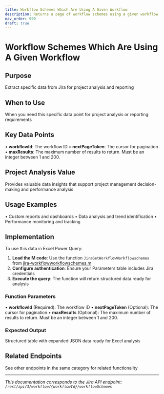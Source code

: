 ```yaml
---
title: Workflow Schemes Which Are Using A Given Workflow
description: Returns a page of workflow schemes using a given workflow.
nav_order: 999
draft: true
---
```


# Workflow Schemes Which Are Using A Given Workflow

## Purpose
Extract specific data from Jira for project analysis and reporting

## When to Use
When you need this specific data point for project analysis or reporting requirements

## Key Data Points
• **workflowId**: The workflow ID
• **nextPageToken**: The cursor for pagination
• **maxResults**: The maximum number of results to return. Must be an integer between 1 and 200.

## Project Analysis Value
Provides valuable data insights that support project management decision-making and performance analysis

## Usage Examples
• Custom reports and dashboards
• Data analysis and trend identification
• Performance monitoring and tracking

## Implementation
To use this data in Excel Power Query:

1. **Load the M code**: Use the function `JiraGetWorkflowWorkflowschemes` from [jira-workflowworkflowschemes.m](../assets/jira-workflowworkflowschemes.m)
2. **Configure authentication**: Ensure your Parameters table includes Jira credentials
3. **Execute the query**: The function will return structured data ready for analysis

### Function Parameters
• **workflowId** (Required): The workflow ID
• **nextPageToken** (Optional): The cursor for pagination
• **maxResults** (Optional): The maximum number of results to return. Must be an integer between 1 and 200.

### Expected Output
Structured table with expanded JSON data ready for Excel analysis

## Related Endpoints
See other endpoints in the same category for related functionality

---
*This documentation corresponds to the Jira API endpoint: `/rest/api/3/workflow/{workflowId}/workflowSchemes`*
